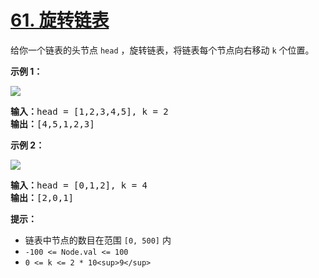 # [61. 旋转链表](https://leetcode.cn/problems/rotate-list/)

给你一个链表的头节点 `head` ，旋转链表，将链表每个节点向右移动 `k` 个位置。

**示例 1：**

![](https://assets.leetcode.com/uploads/2020/11/13/rotate1.jpg)

<pre><strong>输入：</strong>head = [1,2,3,4,5], k = 2
<strong>输出：</strong>[4,5,1,2,3]
</pre>

**示例 2：**

![](https://assets.leetcode.com/uploads/2020/11/13/roate2.jpg)

<pre><strong>输入：</strong>head = [0,1,2], k = 4
<strong>输出：</strong>[2,0,1]
</pre>

**提示：**

* 链表中节点的数目在范围 `[0, 500]` 内
* `-100 <= Node.val <= 100`
* `0 <= k <= 2 * 10<sup>9</sup>`
